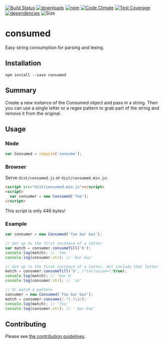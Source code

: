 [![Build Status](https://travis-ci.org/tandrewnichols/consumed.png)](https://travis-ci.org/tandrewnichols/consumed) [![downloads](http://img.shields.io/npm/dm/consumed.svg)](https://npmjs.org/package/consumed) [![npm](http://img.shields.io/npm/v/consumed.svg)](https://npmjs.org/package/consumed) [![Code Climate](https://codeclimate.com/github/tandrewnichols/consumed/badges/gpa.svg)](https://codeclimate.com/github/tandrewnichols/consumed) [![Test Coverage](https://codeclimate.com/github/tandrewnichols/consumed/badges/coverage.svg)](https://codeclimate.com/github/tandrewnichols/consumed) [![dependencies](https://david-dm.org/tandrewnichols/consumed.png)](https://david-dm.org/tandrewnichols/consumed) ![Size](https://img.shields.io/badge/size-401b-brightgreen.svg)

# consumed

Easy string consumption for parsing and lexing.

## Installation

`npm install --save consumed`

## Summary

Create a new instance of the Consumed object and pass in a string. Then you can use a single letter or a regex pattern to grab part of the string and remove it from the original.

## Usage

### Node

```js
var Consumed = require('consume');
```

### Browser

Serve `dist/consumed.js` or `dist/consumed.min.js`:

```html
<script src="dist/consumed.min.js"></script>
<script>
  var consumer = new Consumed('foo');
</script>
```

This script is only 446 bytes!

### Example

```js
var consumer = new Consumed('foo bar baz');

// Get up to the first instance of a letter
var match = consumer.consumeTill('b');
console.log(match); // 'foo '
console.log(consumer.str); // 'bar baz'

// Get up to the first instance of a letter, but include that letter
match = consumer.consumeTill('b', /*inclusive=*/true);
console.log(match); // 'bar b'
console.log(consumer.str); // 'az'

// Or match a pattern
consumer = new Consumed('foo bar baz');
match = consumer.consume(/.*(.)\1/);
console.log(match); // 'foo'
console.log(consumer.str); // ' bar baz'
```

## Contributing

Please see [the contribution guidelines](CONTRIBUTING.md).
